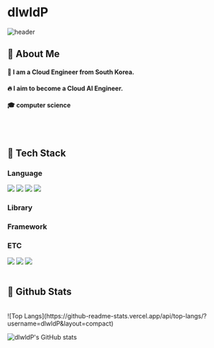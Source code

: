 # dlwldP

<div>
  
  <!--Header-->
  ![header](https://capsule-render.vercel.app/api?type=waving&color=gradient&height=300&section=header&text=Good%20to%20see%20you%20%F0%9F%A4%97)
  
</div>

<div>
  <!--Body-->
  
  ## 👀 About Me
  #### :raising_hand: I am a Cloud Engineer from South Korea.<br/>
  #### :fire: I aim to become a Cloud AI Engineer.<br/>
  #### :mortar_board: computer science
  <br/>
  <br/>
  
  ## 🧱 Tech Stack
  ### Language
  <!--Python-->
  <img src="https://img.shields.io/badge/Python-3776AB?style=flat-square&logo=Python&logoColor=white"/>

  <!-- Java -->
  <img src="https://img.shields.io/badge/Java-007396?style=flat-square&logo=OpenJDK&logoColor=white"/>

  <!-- Kotlin -->
  <img src="https://img.shields.io/badge/Kotlin-7F52FF?style=flat-square&logo=Kotlin&logoColor=white"/>

  <!-- C -->
  <img src="https://img.shields.io/badge/C-A8B9CC?style=flat-square&logo=C&logoColor=white"/>

  
  ### Library

  
  ### Framework

  
  ### ETC
  <!-- AWS -->
  <img src="https://img.shields.io/badge/AWS-232F3E?logo=Amazon%20AWS&logoColor=white"/>

  <!--Docker-->
  <img src="https://img.shields.io/badge/Docker-2496ED?logo=Docker">
 
  <!--MySQL-->
  <img src="https://img.shields.io/badge/MySQL-4479A1?style=flat-square&logo=MySQL&logoColor=white"/>
  <br/>
  <br/>
  
  ## 🤔 Github Stats
  
  <br/>
  ![Top Langs](https://github-readme-stats.vercel.app/api/top-langs/?username=dlwldP&layout=compact)

  ![dlwldP's GitHub stats](https://github-readme-stats.vercel.app/api?username=dlwldP&show_icons=true&theme=default)

  
</div>

<!--
**dlwldP/dlwldP** is a ✨ _special_ ✨ repository because its `README.md` (this file) appears on your GitHub profile.

Here are some ideas to get you started:
- Hi there 👋
- 🔭 I’m currently working on "Cloud"
- 🌱 I’m currently learning "AWS"
- 👯 I’m looking to collaborate on ...
- 🤔 I’m looking for help with ...
- 💬 Ask me about ...
- 📫 How to reach me: jiye7961@gmail.com
- 😄 Pronouns: ...
- ⚡ Fun fact: ...
-->
